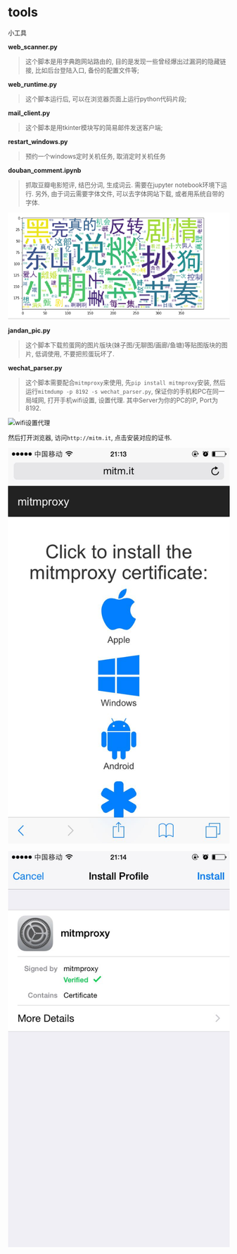 # tools
小工具

**web_scanner.py**

> 这个脚本是用字典跑网站路由的, 目的是发现一些曾经爆出过漏洞的隐藏链接, 比如后台登陆入口, 备份的配置文件等;

**web_runtime.py**

> 这个脚本运行后, 可以在浏览器页面上运行python代码片段;

**mail_client.py**

> 这个脚本是用tkinter模块写的简易邮件发送客户端;

**restart_windows.py**

> 预约一个windows定时关机任务, 取消定时关机任务

**douban_comment.ipynb**

> 抓取豆瓣电影短评, 结巴分词, 生成词云. 需要在jupyter notebook环境下运行. 另外, 由于词云需要字体文件, 可以去字体网站下载, 或者用系统自带的字体.

![豆瓣电影](./screenshots/douban_movie.png)

**jandan_pic.py**

> 这个脚本下载煎蛋网的图片版块(妹子图/无聊图/画廊/鱼塘)等贴图版块的图片, 低调使用, 不要把煎蛋玩坏了.

**wechat_parser.py**

> 这个脚本需要配合`mitmproxy`来使用, 先`pip install mitmproxy`安装, 然后运行`mitmdump -p 8192 -s wechat_parser.py`, 保证你的手机和PC在同一局域网, 打开手机wifi设置, 设置代理. 其中Server为你的PC的IP, Port为8192.

![wifi设置代理](./screenshots/wifi_settings.jpg)

然后打开浏览器, 访问`http://mitm.it`, 点击安装对应的证书.

![mitm.it](./screenshots/mitm.jpg)

![证书安装](./screenshots/certificate.jpg)
